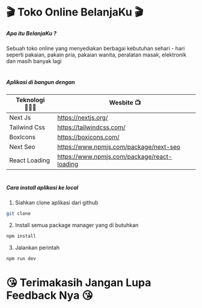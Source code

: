 # 🎬 Toko Online BelanjaKu 🎬

##### Apa itu BelanjaKu ?

Sebuah toko online yang menyediakan berbagai kebutuhan sehari - hari seperti pakaian, pakain pria, pakaian wanita, peralatan masak, elektronik dan masih banyak lagi

#

##### Aplikasi di bangun dengan

| Teknologi 👨🏿‍💻  | Wesbite 📺                                  |
| ------------- | ------------------------------------------- |
| Next Js       | https://nextjs.org/                         |
| Tailwind Css  | https://tailwindcss.com/                    |
| BoxIcons      | https://boxicons.com/                       |
| Next Seo      | https://www.npmjs.com/package/next-seo      |
| React Loading | https://www.npmjs.com/package/react-loading |

#

##### Cara install aplikasi ke local

1. Siahkan clone aplikasi dari github

```sh
git clone
```

2. Install semua package manager yang di butuhkan

```sh
npm install
```

3. Jalankan perintah

```sh
npm run dev
```

#

# 😘 Terimakasih Jangan Lupa Feedback Nya 😘

